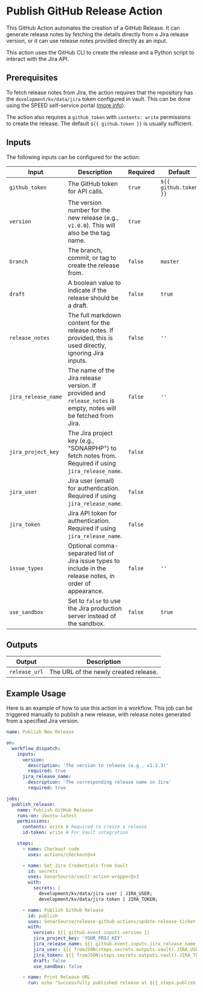 # Publish GitHub Release Action

This GitHub Action automates the creation of a GitHub Release. It can generate release notes by fetching the details directly from a Jira release version, or it can use release notes provided directly as an input.

This action uses the GitHub CLI to create the release and a Python script to interact with the Jira API.

## Prerequisites

To fetch release notes from Jira, the action requires that the repository has the `development/kv/data/jira` token configured in vault.
This can be done using the SPEED self-service portal ([more info](https://xtranet-sonarsource.atlassian.net/wiki/spaces/Platform/pages/3553787989/Manage+Vault+Policy+-+SPEED)).

The action also requires a `github_token` with `contents: write` permissions to create the release. The default `${{ github.token }}` is usually sufficient.

## Inputs

The following inputs can be configured for the action:

| Input               | Description                                                                                                      | Required | Default               |
|---------------------|------------------------------------------------------------------------------------------------------------------|----------|-----------------------|
| `github_token`      | The GitHub token for API calls.                                                                                  | `true`   | `${{ github.token }}` |
| `version`           | The version number for the new release (e.g., `v1.0.0`). This will also be the tag name.                         | `true`   |                       |
| `branch`            | The branch, commit, or tag to create the release from.                                                           | `false`  | `master`              |
| `draft`             | A boolean value to indicate if the release should be a draft.                                                    | `false`  | `true`                |
| `release_notes`     | The full markdown content for the release notes. If provided, this is used directly, ignoring Jira inputs.       | `false`  | `''`                  |
| `jira_release_name` | The name of the Jira release version. If provided and `release_notes` is empty, notes will be fetched from Jira. | `false`  | `''`                  |
| `jira_project_key`  | The Jira project key (e.g., "SONARPHP") to fetch notes from. Required if using `jira_release_name`.              | `false`  |                       |
| `jira_user`         | Jira user (email) for authentication. Required if using `jira_release_name`.                                     | `false`  |                       |
| `jira_token`        | Jira API token for authentication. Required if using `jira_release_name`.                                        | `false`  |                       |
| `issue_types`       | Optional comma-separated list of Jira issue types to include in the release notes, in order of appearance.       | `false`  | `''`                  |
| `use_sandbox`       | Set to `false` to use the Jira production server instead of the sandbox.                                         | `false`  | `true`                |

## Outputs

| Output        | Description                             |
|---------------|-----------------------------------------|
| `release_url` | The URL of the newly created release.   |

## Example Usage

Here is an example of how to use this action in a workflow. This job can be triggered manually to publish a new release, with release notes generated from a specified Jira version.

```yaml
name: Publish New Release

on:
  workflow_dispatch:
    inputs:
      version:
        description: 'The version to release (e.g., v1.2.3)'
        required: true
      jira_release_name:
        description: 'The corresponding release name in Jira'
        required: true

jobs:
  publish_release:
    name: Publish GitHub Release
    runs-on: ubuntu-latest
    permissions:
      contents: write # Required to create a release
      id-token: write # For Vault integration

    steps:
      - name: Checkout code
        uses: actions/checkout@v4

      - name: Get Jira Credentials from Vault
        id: secrets
        uses: SonarSource/vault-action-wrapper@v3
        with:
          secrets: |
            development/kv/data/jira user | JIRA_USER;
            development/kv/data/jira token | JIRA_TOKEN;

      - name: Publish GitHub Release
        id: publish
        uses: SonarSource/release-github-actions/update-release-ticket-status@master
        with:
          version: ${{ github.event.inputs.version }}
          jira_project_key: 'YOUR_PROJ_KEY'
          jira_release_name: ${{ github.event.inputs.jira_release_name }}
          jira_user: ${{ fromJSON(steps.secrets.outputs.vault).JIRA_USER }}
          jira_token: ${{ fromJSON(steps.secrets.outputs.vault).JIRA_TOKEN }}
          draft: false
          use_sandbox: false

      - name: Print Release URL
        run: echo "Successfully published release at ${{ steps.publish.outputs.release_url }}"
